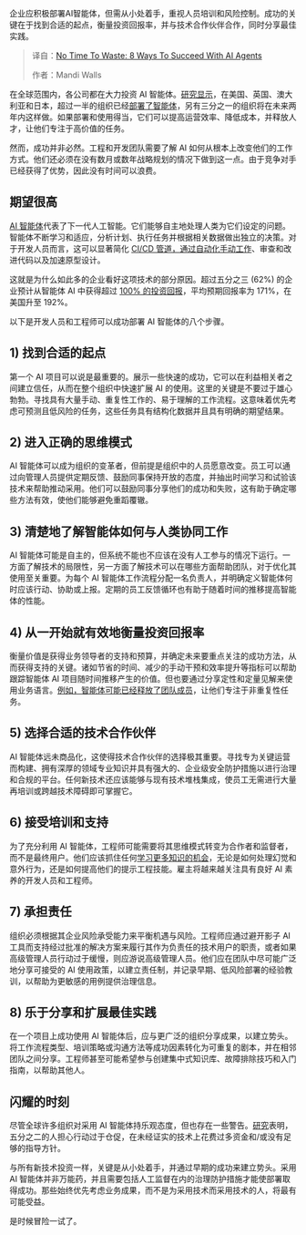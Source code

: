 <!--
title: 时不我待：AI Agent助你成功的8个方法
cover: https://cdn.thenewstack.io/media/2025/08/6351d0fe-aiagent.jpg
summary: 企业应积极部署AI智能体，但需从小处着手，重视人员培训和风险控制。成功的关键在于找到合适的起点，衡量投资回报率，并与技术合作伙伴合作，同时分享最佳实践。
-->

企业应积极部署AI智能体，但需从小处着手，重视人员培训和风险控制。成功的关键在于找到合适的起点，衡量投资回报率，并与技术合作伙伴合作，同时分享最佳实践。

> 译自：[No Time To Waste: 8 Ways To Succeed With AI Agents](https://thenewstack.io/no-time-to-waste-8-ways-to-succeed-with-ai-agents/)
> 
> 作者：Mandi Walls

在全球范围内，各公司都在大力投资 AI 智能体。[研究显示](https://www.pagerduty.com/wp-content/uploads/2025/03/Agentic-AI-Survey-Report_FINAL.pdf)，在美国、英国、澳大利亚和日本，超过一半的组织已经[部署了智能体](https://thenewstack.io/ai-agents-a-comprehensive-introduction-for-developers/)，另有三分之一的组织将在未来两年内这样做。如果部署和使用得当，它们可以提高运营效率、降低成本，并释放人才，让他们专注于高价值的任务。

然而，成功并非必然。工程和开发团队需要了解 AI 如何从根本上改变他们的工作方式。他们还必须在没有数月或数年战略规划的情况下做到这一点。由于竞争对手已经获得了优势，因此没有时间可以浪费。

## **期望很高**

[AI 智能体](https://thenewstack.io/how-ai-agents-will-change-the-web-for-users-and-developers/)代表了下一代人工智能。它们能够自主地处理人类为它们设定的问题。智能体不断学习和适应，分析计划、执行任务并根据相关数据做出独立的决策。对于开发人员而言，这可以显著简化 [CI/CD 管道，通过自动化手动工作](https://thenewstack.io/harnessing-ai-to-elevate-automated-software-testing/)、审查和改进代码以及加速原型设计。

这就是为什么如此多的企业看好这项技术的部分原因。超过五分之三 (62%) 的企业预计从智能体 AI 中获得超过 [100% 的投资回报](https://www.pagerduty.com/wp-content/uploads/2025/03/Agentic-AI-Survey-Report_FINAL.pdf)，平均预期回报率为 171%，在美国升至 192%。

以下是开发人员和工程师可以成功部署 AI 智能体的八个步骤。

## **1) 找到合适的起点**

第一个 AI 项目可以说是最重要的。展示一些快速的成功，它可以在利益相关者之间建立信任，从而在整个组织中快速扩展 AI 的使用。这里的关键是不要过于雄心勃勃。寻找具有大量手动、重复性工作的、易于理解的工作流程。这意味着优先考虑可预测且低风险的任务，这些任务具有结构化数据并且具有明确的期望结果。

## **2) 进入正确的思维模式**

AI 智能体可以成为组织的变革者，但前提是组织中的人员愿意改变。员工可以通过向管理人员提供定期反馈、鼓励同事保持开放的态度，并抽出时间学习和试验该技术来帮助推动采用。他们可以鼓励同事分享他们的成功和失败，这有助于确定哪些方法有效，使他们能够避免重蹈覆辙。

## **3) 清楚地了解智能体如何与人类协同工作**

AI 智能体可能是自主的，但系统不能也不应该在没有人工参与的情况下运行。一方面了解技术的局限性，另一方面了解技术可以在哪些方面帮助团队，对于优化其使用至关重要。为每个 AI 智能体工作流程分配一名负责人，并明确定义智能体何时应该行动、协助或上报。定期的员工反馈循环也有助于随着时间的推移提高智能体的性能。

## **4) 从一开始就有效地衡量投资回报率**

衡量价值是获得业务领导者的支持和预算，并确定未来要重点关注的成功方法，从而获得支持的关键。诸如节省的时间、减少的手动干预和效率提升等指标可以帮助跟踪智能体 AI 项目随时间推移产生的价值。但也要通过分享定性和定量见解来使用业务语言。[例如，智能体可能已经释放了团队成员](https://thenewstack.io/empowering-it-teams-through-seamless-ui-and-ai-agents/)，让他们专注于非重复性任务。

## **5) 选择合适的技术合作伙伴**

AI 智能体远未商品化，这使得技术合作伙伴的选择极其重要。寻找专为关键运营而构建、拥有深厚的领域专业知识并具有强大的、企业级安全防护措施以进行治理和合规的平台。任何新技术还应该能够与现有技术堆栈集成，使员工无需进行大量再培训或跨越技术障碍即可掌握它。

## **6) 接受培训和支持**

为了充分利用 AI 智能体，工程师可能需要将其思维模式转变为合作者和监督者，而不是最终用户。他们应该抓住任何[学习更多知识的机会](https://thenewstack.io/3-strategies-to-turn-incidents-into-learning-opportunities/)，无论是如何处理幻觉和意外行为，还是如何提高他们的提示工程技能。雇主将越来越关注具有良好 AI 素养的开发人员和工程师。

## **7) 承担责任**

组织必须根据其企业风险承受能力来平衡机遇与风险。工程师应通过避开影子 AI 工具而支持经过批准的解决方案来履行其作为负责任的技术用户的职责，或者如果高级管理人员行动过于缓慢，则应游说高级管理人员。他们应在团队中尽可能广泛地分享可接受的 AI 使用政策，以建立责任制，并记录早期、低风险部署的经验教训，以帮助为更敏感的用例提供治理信息。

## **8) 乐于分享和扩展最佳实践**

在一个项目上成功使用 AI 智能体后，应与更广泛的组织分享成果，以建立势头。将工作流程类型、培训策略或沟通方法等成功因素转化为可重复的剧本，并在相邻团队之间分享。工程师甚至可能希望参与创建集中式知识库、故障排除技巧和入门指南，以帮助其他人。

## **闪耀的时刻**

尽管全球许多组织对采用 AI 智能体持乐观态度，但也存在一些警告。[研究](https://www.pagerduty.com/wp-content/uploads/2025/03/Agentic-AI-Survey-Report_FINAL.pdf)表明，五分之二的人担心行动过于仓促，在未经证实的技术上花费过多资金和/或没有足够的指导方针。

与所有新技术投资一样，关键是从小处着手，并通过早期的成功来建立势头。采用 AI 智能体并非万能药，并且需要包括人工监督在内的治理防护措施才能使部署取得成功。那些始终优先考虑业务成果，而不是为采用技术而采用技术的人，将最有可能受益。

是时候冒险一试了。